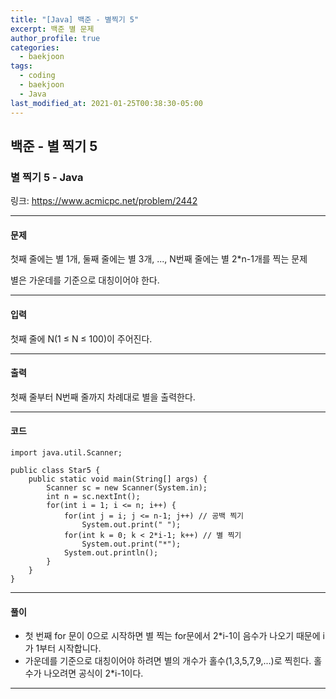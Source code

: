 ```yaml
---
title: "[Java] 백준 - 별찍기 5"
excerpt: 백준 별 문제
author_profile: true
categories: 
  - baekjoon
tags:
  - coding
  - baekjoon
  - Java
last_modified_at: 2021-01-25T00:38:30-05:00
---
```




## 백준 - 별 찍기 5



### 별 찍기 5 - Java

링크: <https://www.acmicpc.net/problem/2442>

***

#### 문제

첫째 줄에는 별 1개, 둘째 줄에는 별 3개, ..., N번째 줄에는 별 2*n-1개를 찍는 문제

별은 가운데를 기준으로 대칭이어야 한다.

***

#### 입력

첫째 줄에 N(1 ≤ N ≤ 100)이 주어진다.

***

#### 출력

첫째 줄부터 N번째 줄까지 차례대로 별을 출력한다.

***

#### 코드

```
import java.util.Scanner;

public class Star5 {
    public static void main(String[] args) {
        Scanner sc = new Scanner(System.in);
        int n = sc.nextInt();
        for(int i = 1; i <= n; i++) {
            for(int j = i; j <= n-1; j++) // 공백 찍기
                System.out.print(" ");
            for(int k = 0; k < 2*i-1; k++) // 별 찍기
                System.out.print("*");
            System.out.println();
        }
    }
}
```

***

#### 풀이

* 첫 번째 for 문이  0으로 시작하면 별 찍는 for문에서 2*i-1이 음수가 나오기 때문에 i가 1부터 시작합니다.
* 가운데를 기준으로 대칭이어야 하려면 별의 개수가 홀수(1,3,5,7,9,...)로 찍힌다. 홀수가 나오려면 공식이 2*i-1이다.

***

